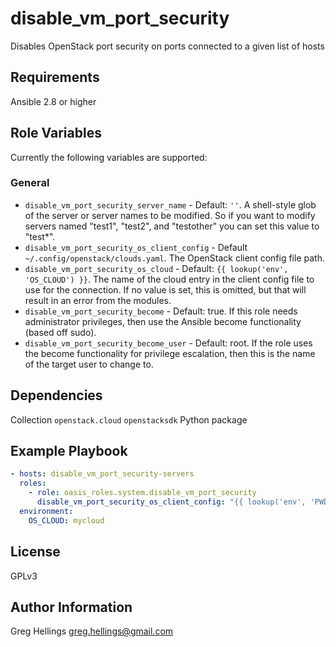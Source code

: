 disable\_vm\_port\_security
===========

Disables OpenStack port security on ports connected to a given list
of hosts

Requirements
------------

Ansible 2.8 or higher

Role Variables
--------------

Currently the following variables are supported:

### General

* `disable_vm_port_security_server_name` - Default: `''`. A shell-style glob of the
  server or server names to be modified. So if you want to modify servers named
  "test1", "test2", and "testother" you can set this value to "test\*".
* `disable_vm_port_security_os_client_config` - Default `~/.config/openstack/clouds.yaml`.
  The OpenStack client config file path.
* `disable_vm_port_security_os_cloud` - Default: `{{ lookup('env', 'OS_CLOUD') }}`.
  The name of the cloud entry in the client config file to use for the connection. If no
  value is set, this is omitted, but that will result in an error from the modules.
* `disable_vm_port_security_become` - Default: true. If this role needs administrator
  privileges, then use the Ansible become functionality (based off sudo).
* `disable_vm_port_security_become_user` - Default: root. If the role uses the become
  functionality for privilege escalation, then this is the name of the target
  user to change to.

Dependencies
------------

Collection `openstack.cloud`
`openstacksdk` Python package

Example Playbook
----------------

```yaml
- hosts: disable_vm_port_security-servers
  roles:
    - role: oasis_roles.system.disable_vm_port_security
      disable_vm_port_security_os_client_config: "{{ lookup('env', 'PWD') }}/environments/clouds.yaml"
  environment:
    OS_CLOUD: mycloud
```

License
-------

GPLv3

Author Information
------------------

Greg Hellings <greg.hellings@gmail.com>

